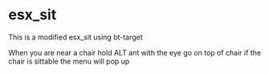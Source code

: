 # esx_sit
This is a modified esx_sit using bt-target

When you are near a chair hold ALT ant with the eye go on top of chair if the chair is sittable the menu will pop up
